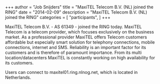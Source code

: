 +++
author = "Job Snijders"
title = "MaxiTEL Telecom B.V. (NL) joined the RING"
date = "2014-02-09"
description = "MaxiTEL Telecom B.V. (NL) joined the RING"
categories = [
    "participants",
]
+++

MaxiTEL Telecom B.V. - AS 61349 - joined the RING today. MaxiTEL Telecom is a telecom provider, which focuses exclusively on the business market. As a professional provider MaxiTEL offers Telecom customers affordable but especially smart solution for telephony connections, mobile connections, internet and SMS. Reliability is an important factor for its customers and is therefore of paramount importance. From its multi location/datacenters MaxiTEL is constantly working on high availability for its customers.

Users can connect to maxitel01.ring.nlnog.net, which is located in Netherlands.

